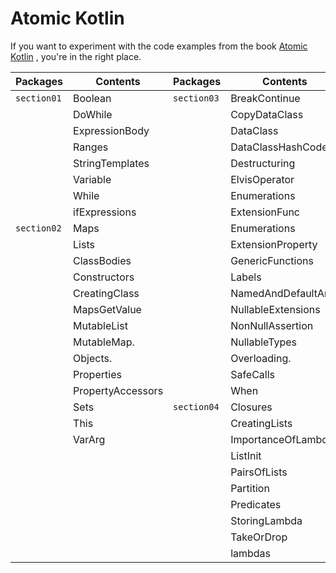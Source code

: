 Atomic Kotlin
==================
If you want to experiment with the code examples from the book [Atomic Kotlin](https://www.atomickotlin.com) , you're in the right place.

| Packages  | Contents | Packages | Contents |
| -------- | -------- | -------- | -------- |
| `section01` | Boolean | `section03` | BreakContinue |
|           |DoWhile |  | CopyDataClass |      
|           |ExpressionBody |   | DataClass | 
|           |Ranges    | |  DataClassHashCode | 
|           |StringTemplates |   | Destructuring | 
|           |Variable |   | ElvisOperator | 
|           |While |   | Enumerations | 
|           |ifExpressions |  | ExtensionFunc | 
| `section02` | Maps |   | Enumerations | 
|           |Lists |   | ExtensionProperty | 
|           |ClassBodies |   | GenericFunctions | 
|           |Constructors |   | Labels | 
|           |CreatingClass |   | NamedAndDefaultArg | 
|           |MapsGetValue |   | NullableExtensions | 
|           |MutableList |   | NonNullAssertion | 
|           |MutableMap. | | NullableTypes |
|           |Objects. | | Overloading. |
|           |Properties | | SafeCalls |
|           |PropertyAccessors | | When |
|           |Sets | `section04` | Closures |
|           |This | |       CreatingLists |
|           |VarArg || ImportanceOfLambdas |
| | | | ListInit |
| | | | PairsOfLists |
| | || Partition |
| || | Predicates |
| | || StoringLambda |
| | | |TakeOrDrop |
| | || lambdas |




